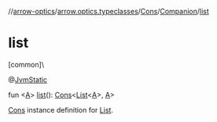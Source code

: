 //[arrow-optics](../../../../index.md)/[arrow.optics.typeclasses](../../index.md)/[Cons](../index.md)/[Companion](index.md)/[list](list.md)

# list

[common]\

@[JvmStatic](https://kotlinlang.org/api/latest/jvm/stdlib/kotlin.jvm/-jvm-static/index.html)

fun &lt;[A](list.md)&gt; [list](list.md)(): [Cons](../index.md)&lt;[List](https://kotlinlang.org/api/latest/jvm/stdlib/kotlin.collections/-list/index.html)&lt;[A](list.md)&gt;, [A](list.md)&gt;

[Cons](../index.md) instance definition for [List](https://kotlinlang.org/api/latest/jvm/stdlib/kotlin.collections/-list/index.html).
